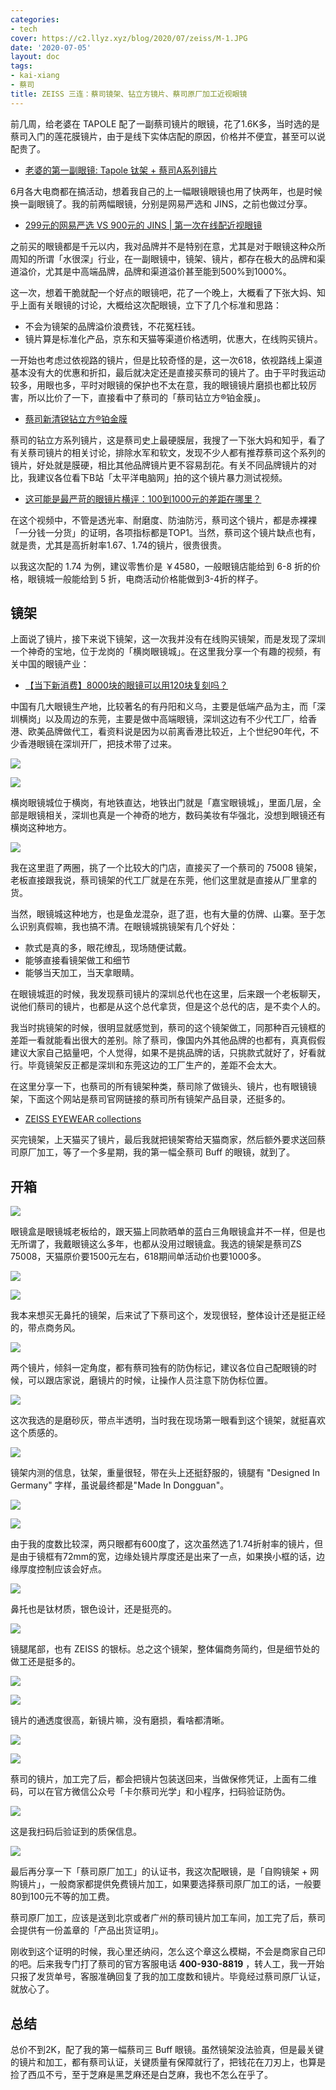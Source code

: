 ```yaml
---
categories:
- tech
cover: https://c2.llyz.xyz/blog/2020/07/zeiss/M-1.JPG
date: '2020-07-05'
layout: doc
tags:
- kai-xiang
- 蔡司
title: ZEISS 三连：蔡司镜架、钻立方镜片、蔡司原厂加工近视眼镜
---
```


前几周，给老婆在 TAPOLE 配了一副蔡司镜片的眼镜，花了1.6K多，当时选的是蔡司入门的莲花膜镜片，由于是线下实体店配的原因，价格并不便宜，甚至可以说配贵了。

- [老婆的第一副眼镜: Tapole 钛架 + 蔡司A系列镜片](https://luolei.org/tapole-glasses/)

6月各大电商都在搞活动，想着我自己的上一幅眼镜眼镜也用了快两年，也是时候换一副眼镜了。我的前两幅眼镜，分别是网易严选和 JINS，之前也做过分享。

- [299元的网易严选 VS 900元的 JINS | 第一次在线配近视眼镜](https://luolei.org/you-163-and-jins-glasees-review/)

之前买的眼镜都是千元以内，我对品牌并不是特别在意，尤其是对于眼镜这种众所周知的所谓「水很深」行业，在一副眼镜中，镜架、镜片，都存在极大的品牌和渠道溢价，尤其是中高端品牌，品牌和渠道溢价甚至能到500%到1000%。

这一次，想着干脆就配一个好点的眼镜吧，花了一个晚上，大概看了下张大妈、知乎上面有关眼镜的讨论，大概给这次配眼镜，立下了几个标准和思路：

- 不会为镜架的品牌溢价浪费钱，不花冤枉钱。
- 镜片算是标准化产品，京东和天猫等渠道价格透明，优惠大，在线购买镜片。

一开始也考虑过依视路的镜片，但是比较奇怪的是，这一次618，依视路线上渠道基本没有大的优惠和折扣，最后就决定还是直接买蔡司的镜片了。由于平时我运动较多，用眼也多，平时对眼镜的保护也不太在意，我的眼镜镜片磨损也都比较厉害，所以比价了一下，直接看中了蔡司的「蔡司钻立方®铂金膜」。

- [蔡司新清锐钻立方®铂金膜](https://www.zeiss.com.cn/vision-care/eye-care-professionals/products/coatings/duravision-platinum.html)

蔡司的钻立方系列镜片，这是蔡司史上最硬膜层，我搜了一下张大妈和知乎，看了有关蔡司镜片的相关讨论，排除水军和软文，发现不少人都有推荐蔡司这个系列的镜片，好处就是膜硬，相比其他品牌镜片更不容易刮花。有关不同品牌镜片的对比，我建议各位看下B站「太平洋电脑网」拍的这个镜片暴力测试视频。

- [这可能是最严苛的眼镜片横评：100到1000元的差距在哪里？](https://www.bilibili.com/video/av57427164/)

在这个视频中，不管是透光率、耐磨度、防油防污，蔡司这个镜片，都是赤裸裸「一分钱一分货」的证明，各项指标都是TOP1。当然，蔡司这个镜片缺点也有，就是贵，尤其是高折射率1.67、1.74的镜片，很贵很贵。

以我这次配的 1.74 为例，建议零售价是 ￥4580，一般眼镜店能给到 6-8 折的价格，眼镜城一般能给到 5 折，电商活动价格能做到3-4折​的样子。

## 镜架

上面说了镜片，接下来说下镜架，这一次我并没有在线购买镜架，而是发现了深圳一个神奇的宝地，位于龙岗的「横岗眼镜城」。在这里我分享一个有趣的视频，有关中国的眼镜产业：

- [【当下新消费】8000块的眼镜可以用120块复刻吗？](https://www.bilibili.com/video/BV1aJ41137tJ?from=search&seid=15990265249952049732)

中国有几大眼镜生产地，比较著名的有丹阳和义乌，主要是低端产品为主，而「深圳横岗」以及周边的东莞，主要是做中高端眼镜，深圳这边有不少代工厂，给香港、欧美品牌做代工，看资料说是因为以前离香港比较近，上个世纪90年代，不少香港眼镜在深圳开厂，把技术带了过来。

![](https://c2.llyz.xyz/blog/2020/07/zeiss/M-1.JPG)

![](https://c2.llyz.xyz/blog/2020/07/zeiss/M-2.JPG)

横岗眼镜城位于横岗，有地铁直达，地铁出门就是「嘉宝眼镜城」，里面几层，全部是眼镜相关，深圳也真是一个神奇的地方，数码美妆有华强北，没想到眼镜还有横岗这种地方。

![](https://c2.llyz.xyz/blog/2020/07/zeiss/z-100.JPG)

我在这里逛了两圈，挑了一个比较大的门店，直接买了一个蔡司的 75008 镜架，老板直接跟我说，蔡司镜架的代工厂就是在东莞，他们这里就是直接从厂里拿的货。

当然，眼镜城这种地方，也是鱼龙混杂，逛了逛，也有大量的仿牌、山寨。至于怎么识别真假嘛，我也搞不清。在眼镜城挑镜架有几个好处：

- 款式是真的多，眼花缭乱，现场随便试戴。
- 能够直接看镜架做工和细节
- 能够当天加工，当天拿眼睛。

在眼镜城逛的时候，我发现蔡司镜片的深圳总代也在这里，后来跟一个老板聊天，说他们蔡司的镜片，也都是从这个总代拿货，但是这个总代的店，是不卖个人的。

我当时挑镜架的时候，很明显就感觉到，蔡司的这个镜架做工，同那种百元镜框的差距一看就能看出很大的差别。除了蔡司，像国内外其他品牌的也都有，真真假假建议大家自己掂量吧，个人觉得，如果不是挑品牌的话，只挑款式就好了，好看就行。毕竟镜架反正都是深圳和东莞这边的工厂生产的，差距不会太大。

在这里分享一下，也蔡司的所有镜架种类，蔡司除了做镜头、镜片，也有眼镜镜架，下面这个网站是蔡司官网链接的蔡司所有镜架产品目录，还挺多的。

- [ZEISS EYEWEAR collections](https://www.steppereyewear.com/en/product?collection=11&type=product#)

买完镜架，上天猫买了镜片，最后我就把镜架寄给天猫商家，然后额外要求送回蔡司原厂加工，等了一个多星期，我的第一幅全蔡司 Buff 的眼镜，就到了。

## 开箱

![](https://c2.llyz.xyz/blog/2020/07/zeiss/z-1.JPG)

​眼镜盒是眼镜城老板给的，跟天猫上同款晒单的蓝白三角眼镜盒并不一样，但是也无所谓了，我戴眼镜这么多年，也都从没用过眼镜盒。我选的镜架是蔡司ZS 75008，天猫原价要1500元左右，618期间单活动价也要1000多。

![](https://c2.llyz.xyz/blog/2020/07/zeiss/z-10.JPG)

![](https://c2.llyz.xyz/blog/2020/07/zeiss/z-11.JPG)

我本来想买无鼻托的镜架，后来试了下蔡司这个，发现很轻，整体设计还是挺正经的，带点商务风。

![](https://c2.llyz.xyz/blog/2020/07/zeiss/z-2.JPG)

两个镜片，倾斜一定角度，都有蔡司独有的防伪标记，建议各位自己配眼镜的时候，可以跟店家说，磨镜片的时候，让操作人员注意下防伪标位置。

![](https://c2.llyz.xyz/blog/2020/07/zeiss/z-7.JPG)

这次我选的是磨砂灰，带点半透明，当时我在现场第一眼看到这个镜架，就挺喜欢这个质感的。

![](https://c2.llyz.xyz/blog/2020/07/zeiss/z-9.JPG)

镜架内测的信息，钛架，重量很轻，带在头上还挺舒服的，镜腿有 "Designed In Germany" 字样，虽说最终都是"Made In Dongguan"。

![](https://c2.llyz.xyz/blog/2020/07/zeiss/z-8.JPG)

![](https://c2.llyz.xyz/blog/2020/07/zeiss/z-4.JPG)

由于我的度数比较深，两只眼都有600度了，这次虽然选了1.74折射率的镜片，但是由于镜框有72mm的宽，边缘处镜片厚度还是出来了一点，如果换小框的话，边缘厚度控制应该会好点。

![](https://c2.llyz.xyz/blog/2020/07/zeiss/z-3.JPG)

鼻托也是钛材质，银色设计，还是挺亮的。

![](https://c2.llyz.xyz/blog/2020/07/zeiss/z-12.JPG)

镜腿尾部，也有 ZEISS 的银标。总之这个镜架，整体偏商务简约，但是细节处的做工还是挺多的。

![](https://c2.llyz.xyz/blog/2020/07/zeiss/z-13.JPG)

![](https://c2.llyz.xyz/blog/2020/07/zeiss/z-5.JPG)

镜片的通透度很高，新镜片嘛，没有磨损，看啥都清晰。

![](https://c2.llyz.xyz/blog/2020/07/zeiss/z-14.JPG)

![](https://c2.llyz.xyz/blog/2020/07/zeiss/z-15.JPG)

蔡司的镜片，加工完了后，都会把镜片包装送回来，当做保修凭证，上面有二维码，可以在官方微信公众号「卡尔蔡司光学」和小程序，扫码验证防伪。

![](https://c2.llyz.xyz/blog/2020/07/zeiss/z-0.JPG)

这是我扫码后验证到的质保信息。

![](https://c2.llyz.xyz/blog/2020/07/zeiss/z-16.JPG)

最后再分享一下「蔡司原厂加工」的认证书，我这次配眼镜，是「自购镜架 + 网购镜片」，一般商家都提供免费镜片加工，如果要选择蔡司原厂加工的话，一般要80到100元不等的加工费。

蔡司原厂加工，应该是送到北京或者广州的蔡司镜片加工车间，加工完了后，蔡司会提供有一份盖章的「产品出货证明」。​

刚收到这个证明的时候，我心里还纳闷，怎么这个章这么模糊，不会是商家自己印的吧。后来我专门打了蔡司的官方客服电话 **400-930-8819** ，转人工，我一开始只报了发货单号，客服准确回复了我的加工度数和镜片。毕竟经过蔡司原厂认证，就放心了。

## 总结

总价不到2K，配了我的第一幅蔡司三 Buff 眼镜。虽然镜架没法验真，但是最关键的镜片和加工，都有蔡司认证，关键质量有保障就行了，把钱花在刀刃上，也算是捡了西瓜不亏，至于芝麻是黑芝麻还是白芝麻，我也不怎么在乎了。
